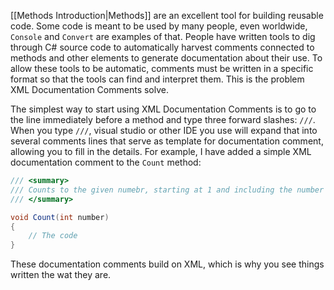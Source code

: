 [[Methods Introduction|Methods]] are an excellent tool for building reusable code. Some code is meant to be used by many people, even worldwide, `Console` and `Convert`  are examples of that. People have written tools to dig through C# source code to automatically harvest comments connected to methods and other elements to generate documentation about their use. To allow these tools to be automatic, comments must be  written in a specific format so that the tools can find and interpret them. This is the problem XML Documentation Comments solve.

The simplest way to start using XML Documentation Comments is to go to the line immediately before a method and type three forward slashes: `///`. When you type `///`, visual studio or other IDE you use will expand that into several comments lines that serve as template for documentation comment, allowing you to fill in the details. For example, I have added a simple XML documentation comment to the `Count` method:

```c#
/// <summary>
/// Counts to the given numebr, starting at 1 and including the number provided.
/// </summary>

void Count(int number) 
{
	// The code
}
```

These documentation comments build on XML, which is why you see things written the wat they are.